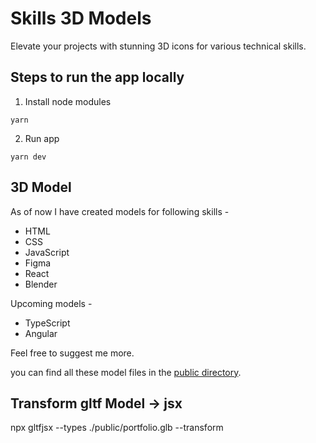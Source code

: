 # Skills 3D Models

Elevate your projects with stunning 3D icons for various technical skills.

## Steps to run the app locally

1. Install node modules

```
yarn
```

2. Run app

```
yarn dev
```

## 3D Model

As of now I have created models for following skills -

- HTML
- CSS
- JavaScript
- Figma
- React
- Blender

Upcoming models -

- TypeScript
- Angular

Feel free to suggest me more.

you can find all these model files in the [public directory](https://github.com/anoop-jadhav-ui/skills-3d-models/tree/master/public).

## Transform gltf Model -> jsx

npx gltfjsx --types ./public/portfolio.glb --transform
